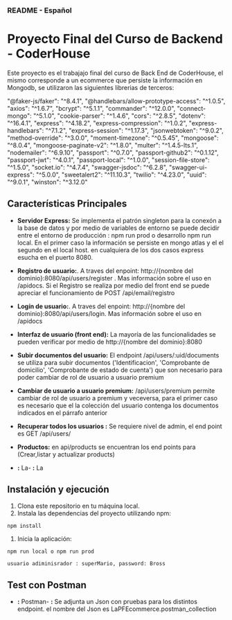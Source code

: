 ### README - Español

# Proyecto Final del Curso de Backend - CoderHouse

Este proyecto es el trabajajo final del curso de Back End de CoderHouse, el mismo corresponde a un ecommerce que persiste la información en Mongodb, se utilizaron las siguientes librerias de terceros:

"@faker-js/faker": "^8.4.1",
"@handlebars/allow-prototype-access": "^1.0.5",
"axios": "^1.6.7",
"bcrypt": "^5.1.1",
"commander": "^12.0.0",
"connect-mongo": "^5.1.0",
"cookie-parser": "^1.4.6",
"cors": "^2.8.5",
"dotenv": "^16.4.1",
"express": "^4.18.2",
"express-compression": "^1.0.2",
"express-handlebars": "^7.1.2",
"express-session": "^1.17.3",
"jsonwebtoken": "^9.0.2",
"method-override": "^3.0.0",
"moment-timezone": "^0.5.45",
"mongoose": "^8.0.4",
"mongoose-paginate-v2": "^1.8.0",
"multer": "^1.4.5-lts.1",
"nodemailer": "^6.9.10",
"passport": "^0.7.0",
"passport-github2": "^0.1.12",
"passport-jwt": "^4.0.1",
"passport-local": "^1.0.0",
"session-file-store": "^1.5.0",
"socket.io": "^4.7.4",
"swagger-jsdoc": "^6.2.8",
"swagger-ui-express": "^5.0.0",
"sweetalert2": "^11.10.3",
"twilio": "^4.23.0",
"uuid": "^9.0.1",
"winston": "^3.12.0"

## Características Principales

- **Servidor Express:** Se implementa el patrón singleton para la conexón a la base de datos y por medio de variables de entorno se puede decidir entre el entorno de producción : npm run prod o desarrollo npm run local. En el primer caso la información se persiste en mongo atlas y el el segundo en el local host. en cualquiera de los dos casos express esucha en el puerto 8080.

- **Registro de usuario:**. A traves del enpoint: http://{nombre del dominio}:8080/api/users/register . Mas información sobre el uso en /apidocs. Si el Registro se realiza por medio del front end se puede apreciar el funcionamiento de POST /api/email/registro

- **Logín de usuario:**. A traves del enpoint: http://{nombre del dominio}:8080/api/users/login. Mas información sobre el uso en /apidocs

- **Interfaz de usuario (front end):** La mayoría de las funcionalidades se pueden verificar por medio de http://{nombre del dominio}:8080

- **Subir documentos del usuario:** El endpoint /api/users/:uid/documents se utiliza para subir documentos ('Identificacion', 'Comprobante de domicilio', 'Comprobante de estado de cuenta') que son necesario para poder cambiar de rol de usuario a usuario premium

- **Cambiar de usuario a usuario premium:** /api/users/premium permite cambiar de rol de usuario a premium y veceversa, para el primer caso es necesario que el la colección del usuario contenga los documentos indicados en el párrafo anterior

- **Recuperar todos los usuarios :** Se requiere nivel de admin, el end point es GET /api/users/

- **Productos:** en api/products se encuentran los end points para (Crear,listar y actualizar products)

- **:** La- **:** La

## Instalación y ejecución

1.  Clona este repositorio en tu máquina local.
2.  Instala las dependencias del proyecto utilizando npm:

```
npm install
```

1.  Inicia la aplicación:

```
npm run local o npm run prod

usuario adiminisrador : superMario, password: Bross

```

## Test con Postman

- **:** Postman- **:** Se adjunta un Json con pruebas para los distintos endpoint. el nombre del Json es LaPFEcommerce.postman_collection
